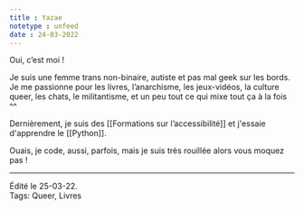 ```yaml
---
title : Yazae
notetype : unfeed
date : 24-03-2022
---
```


Oui, c’est moi !  

Je suis une femme trans non-binaire, autiste et pas mal geek sur les bords. Je me passionne pour les livres, l’anarchisme, les jeux-vidéos, la culture queer, les chats, le militantisme, et un peu tout ce qui mixe tout ça à la fois ^^  

Dernièrement, je suis des [[Formations sur l’accessibilité]] et j'essaie d'apprendre le [[Python]].

Ouais, je code, aussi, parfois, mais je suis très rouillée alors vous moquez pas !

-----
Édité le 25-03-22.  
Tags: Queer, Livres
